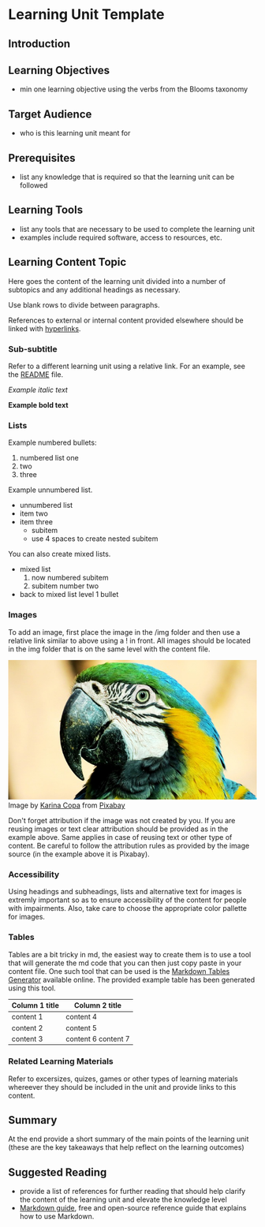 [_metadata_:author]:- "Skills4EOSC T2.3"
[_metadata_:title]:- "FAIR Learning Unit Learning Content Structure Template"
[_metadata_:tags]:- "FAIR-by-Design learning materials, FAIR learning objects, FAIR learning unit template"



# Learning Unit Template

## Introduction

## Learning Objectives
- min one learning objective using the verbs from the Blooms taxonomy

## Target Audience
- who is this learning unit meant for

## Prerequisites
- list any knowledge that is required so that the learning unit can be followed

## Learning Tools

- list any tools that are necessary to be used to complete the learning unit
- examples include required software, access to resources, etc.

## Learning Content Topic

Here goes the content of the learning unit divided into a number of subtopics and any additional headings as necessary.

Use blank rows to divide between paragraphs.

References to external or internal content provided elsewhere should be linked with [hyperlinks](https://pages.github.com/).

### Sub-subtitle

Refer to a different learning unit using a relative link. For an example, see the [README](README.md) file.

*Example italic text*

**Example bold text**

### Lists

Example numbered bullets:
1. numbered list one
2. two
3. three

Example unnumbered list.

- unnumbered list
- item two
- item three
    - subitem
    - use 4 spaces to create nested subitem

You can also create mixed lists.

- mixed list
    1. now numbered subitem
    2. subitem number two
- back to mixed list level 1 bullet

### Images

To add an image, first place the image in the /img folder and then use a relative link similar to above using a ! in front. 
All images should be located in the img folder that is on the same level with the content file. 

![an image of a macaw parrot](./img/macaw-g8f80c4f64_640.jpg)
Image by [Karina Copa](https://pixabay.com/users/kayuli-781524) from [Pixabay](https://pixabay.com)

Don't forget attribution if the image was not created by you. If you are reusing images or text clear attribution should be provided as in the example above. Same applies in case of reusing text or other type of content. Be careful to follow the attribution rules as provided by the image source (in the example above it is Pixabay).

### Accessibility

Using headings and subheadings, lists and alternative text for images is extremly important so as to ensure accessibility of the content for people with impairments. Also, take care to choose the appropriate color pallette for images.

### Tables

Tables are a bit tricky in md, the easiest way to create them is to use a tool that will generate the md code that you can then just copy paste in your content file.
One such tool that can be used is the [Markdown Tables Generator](https://www.tablesgenerator.com/markdown_tables) available online. The provided example table has been generated using this tool. 

| **Column 1 title** | **Column 2 title**  |
|--------------------|---------------------|
| content 1          |      content 4      |
| content 2          |      content 5      |
| content 3          | content 6 content 7 |

### Related Learning Materials

Refer to excersizes, quizes, games or other types of learning materials whereever they should be included in the unit and provide links to this content.


## Summary

At the end provide a short summary of the main points of the learning unit (these are the key takeaways that help reflect on the learning outcomes)

## Suggested Reading
- provide a list of references for further reading that should help clarify the content of the learning unit and elevate the knowledge level
- [Markdown guide](https://www.markdownguide.org/), free and open-source reference guide that explains how to use Markdown.

